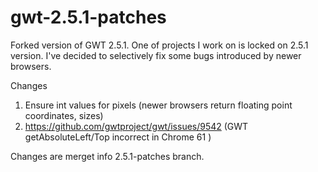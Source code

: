 # gwt-2.5.1-patches

Forked version of GWT 2.5.1.
One of projects I work on is locked on 2.5.1 version. I've decided to selectively fix some bugs introduced by newer browsers.

Changes
1. Ensure int values for pixels (newer browsers return floating point coordinates, sizes)
2. https://github.com/gwtproject/gwt/issues/9542 (GWT getAbsoluteLeft/Top incorrect in Chrome 61 )

Changes are merget info 2.5.1-patches branch.

